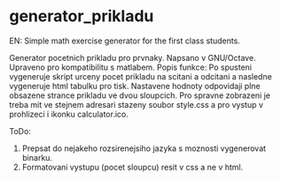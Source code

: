 generator_prikladu
==================

EN: Simple math exercise generator for the first class students.

Generator pocetnich prikladu pro prvnaky.
Napsano v GNU/Octave. Upraveno pro kompatibilitu s matlabem.
Popis funkce:
	Po spusteni vygeneruje skript urceny pocet prikladu na scitani a odcitani
	a nasledne vygeneruje html tabulku pro tisk. Nastavene hodnoty odpovidaji
	plne obsazene strance prikladu ve dvou sloupcich. Pro spravne zobrazeni
	je treba mit ve stejnem adresari stazeny soubor style.css a pro vystup
	v prohlizeci i ikonku calculator.ico.

ToDo:
1) Prepsat do nejakeho rozsirenejsiho jazyka s moznosti vygenerovat binarku.
2) Formatovani vystupu (pocet sloupcu) resit v css a ne v html.